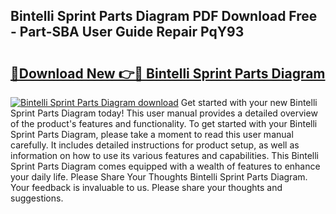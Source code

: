 ## Bintelli Sprint Parts Diagram PDF Download Free - Part-SBA User Guide Repair PqY93

# <h2><a href="http://dfkg0jl.blite.top/?on=Bintelli+Sprint+Parts+Diagram">🔗Download New 👉🔴 Bintelli Sprint Parts Diagram</a></h2>

[![Bintelli Sprint Parts Diagram download](https://i.imgur.com/lujVjoI.png)](http://dfkg0jl.blite.top/?on=Bintelli+Sprint+Parts+Diagram)
Get started with your new Bintelli Sprint Parts Diagram today! This user manual provides a detailed overview of the product's features and functionality. To get started with your Bintelli Sprint Parts Diagram, please take a moment to read this user manual carefully. It includes detailed instructions for product setup, as well as information on how to use its various features and capabilities. This Bintelli Sprint Parts Diagram comes equipped with a wealth of features to enhance your daily life. Please Share Your Thoughts Bintelli Sprint Parts Diagram. Your feedback is invaluable to us. Please share your thoughts and suggestions.
